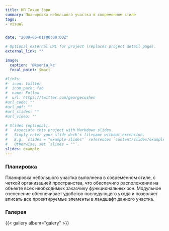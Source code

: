 ```yaml
---
title: КП Тихие Зори
summary: Планировка небольшого участка в современном стиле
tags:
- visual


date: "2009-05-01T00:00:00Z"

# Optional external URL for project (replaces project detail page).
external_link: ""

image:
  caption: '@ksenia_kc'
  focal_point: Smart

#links:
#- icon: twitter
#  icon_pack: fab
#  name: Follow
#  url: https://twitter.com/georgecushen
#url_code: ""
#url_pdf: ""
#url_slides: ""
#url_video: ""

# Slides (optional).
#   Associate this project with Markdown slides.
#   Simply enter your slide deck's filename without extension.
#   E.g. `slides = "example-slides"` references `content/slides/example-slides.md`.
#   Otherwise, set `slides = ""`.
slides: example
---
```




### Планировка

Планировка небольшого участка выполнена в современном стиле, с
четкой организацией пространства, что обеспечило расположение на
объекте всех необходимых заказчику функциональных зон. Модульное
озеленение обеспечивает удобство последующего ухода и позволяет
вписать все проектируемые элементы в ландшафт данного участка.

### Галерея

{{< gallery album="galery" >}}


